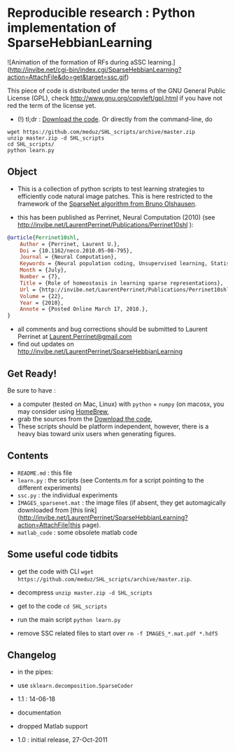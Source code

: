 Reproducible research : Python implementation of SparseHebbianLearning
======================================================================

![Animation of the formation of RFs during aSSC learning.]
(http://invibe.net/cgi-bin/index.cgi/SparseHebbianLearning?action=AttachFile&do=get&target=ssc.gif)

This piece of code is distributed under the terms of the GNU General Public License (GPL), check http://www.gnu.org/copyleft/gpl.html if you have not red the term of the license yet.

*  (!)  tl;dr : [Download the code](https://github.com/meduz/SHL_scripts/archive/master.zip). Or directly from the command-line, do

```
wget https://github.com/meduz/SHL_scripts/archive/master.zip
unzip master.zip -d SHL_scripts
cd SHL_scripts/
python learn.py
```

Object
------

* This is a collection of python scripts to test learning strategies to efficiently code natural image patches.  This is here restricted  to the framework of the [SparseNet algorithm from Bruno Olshausen](http://redwood.berkeley.edu/bruno/sparsenet/).

* this has been published as Perrinet, Neural Computation (2010) (see  http://invibe.net/LaurentPerrinet/Publications/Perrinet10shl ):

```bibtex
@article{Perrinet10shl,
    Author = {Perrinet, Laurent U.},
    Doi = {10.1162/neco.2010.05-08-795},
    Journal = {Neural Computation},
    Keywords = {Neural population coding, Unsupervised learning, Statistics of natural images, Simple cell receptive fields, Sparse Hebbian Learning, Adaptive Matching Pursuit, Cooperative Homeostasis, Competition-Optimized Matching Pursuit},
    Month = {July},
    Number = {7},
    Title = {Role of homeostasis in learning sparse representations},
    Url = {http://invibe.net/LaurentPerrinet/Publications/Perrinet10shl},
    Volume = {22},
    Year = {2010},
    Annote = {Posted Online March 17, 2010.},
}
```

* all comments and bug corrections should be submitted to Laurent Perrinet at Laurent.Perrinet@gmail.com
* find out updates on http://invibe.net/LaurentPerrinet/SparseHebbianLearning

Get Ready!
----------

 Be sure to have :

* a computer (tested on Mac, Linux) with ``python`` + ``numpy`` (on macosx, you may consider using [HomeBrew](https://github.com/meduz/dotfiles/blob/master/init/osx_brew_python.sh),
* grab the sources from the [Download the code](https://github.com/meduz/SHL_scripts/archive/master.zip),
* These scripts should be platform independent, however, there is a heavy bias toward unix users when generating figures.

Contents
--------


 * ``README.md`` : this file
 * ``learn.py`` : the scripts (see Contents.m  for a script pointing to the different experiments)
 * ``ssc.py`` : the individual experiments
 * ``IMAGES_sparsenet.mat`` : the image files (if absent, they get automagically downloaded from [this link](http://invibe.net/LaurentPerrinet/SparseHebbianLearning?action=AttachFile|this page).
* ``matlab_code`` : some obsolete matlab code


Some useful code tidbits
------------------------

* get the code with CLI  ``
wget https://github.com/meduz/SHL_scripts/archive/master.zip
``.
* decompress  ``
unzip master.zip -d SHL_scripts
``
* get to the code ``
cd SHL_scripts
``

* run the main script ``
python learn.py
``

* remove SSC related files to start over ``
rm -f IMAGES_*.mat.pdf *.hdf5
``

Changelog
---------

* in the pipes:
 * use ``sklearn.decomposition.SparseCoder``

* 1.1 : 14-06-18
 * documentation
 * dropped Matlab support

* 1.0 : initial release, 27-Oct-2011

